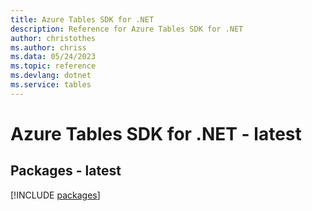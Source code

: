 ```yaml
---
title: Azure Tables SDK for .NET
description: Reference for Azure Tables SDK for .NET
author: christothes
ms.author: chriss
ms.data: 05/24/2023
ms.topic: reference
ms.devlang: dotnet
ms.service: tables
---
```

# Azure Tables SDK for .NET - latest
## Packages - latest
[!INCLUDE [packages](tables-index.md)]